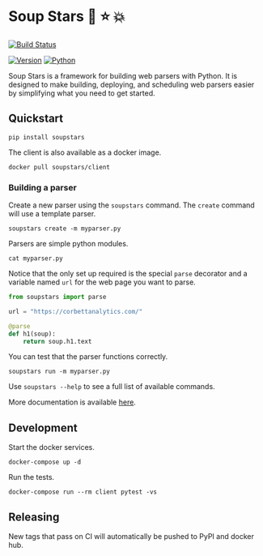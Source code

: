 # Soup Stars :stew: :star: :boom:

[![Build Status](https://travis-ci.org/soupstars/soupstars.svg?branch=master)](https://travis-ci.org/soupstars/soupstars)
<!-- [![Coverage Status](https://coveralls.io/repos/github/tjwaterman99/soupstars/badge.svg?branch=master)](https://coveralls.io/github/tjwaterman99/soupstars?branch=master) -->
<!-- [![Docs](https://readthedocs.org/projects/soupstars/badge/?version=latest)](https://soupstars.readthedocs.io/en/latest/?badge=latest) -->
[![Version](https://badge.fury.io/py/soupstars.svg)](https://badge.fury.io/py/soupstars)
[![Python](https://img.shields.io/pypi/pyversions/soupstars.svg)](https://pypi.org/project/soupstars/)

Soup Stars is a framework for building web parsers with Python. It is designed to make building, deploying, and scheduling web parsers easier by simplifying what you need to get started.

## Quickstart

```
pip install soupstars
```

The client is also available as a docker image.

```
docker pull soupstars/client
```

### Building a parser

Create a new parser using the `soupstars` command. The `create` command will use a template parser.

```
soupstars create -m myparser.py
```

Parsers are simple python modules.

```
cat myparser.py
```

Notice that the only set up required is the special `parse` decorator and a variable named `url` for the web page you want to parse.

```python
from soupstars import parse

url = "https://corbettanalytics.com/"

@parse
def h1(soup):
    return soup.h1.text
```

You can test that the parser functions correctly.

```
soupstars run -m myparser.py
```

Use `soupstars --help` to see a full list of available commands.

More documentation is available [here](http://soupstars-docs.s3-website-us-west-2.amazonaws.com/).

## Development

Start the docker services.

```
docker-compose up -d
```

Run the tests.

```
docker-compose run --rm client pytest -vs
```

## Releasing

New tags that pass on CI will automatically be pushed to PyPI and docker hub.
